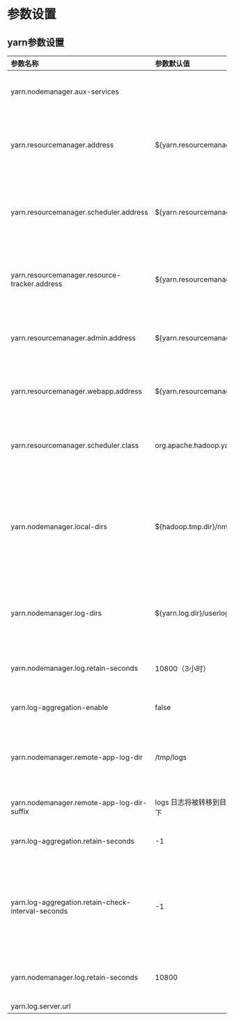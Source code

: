 
# 参数设置

## yarn参数设置

| 参数名称 | 参数默认值 | 参数说明 |
| :--- | :--- | :--- |
| yarn.nodemanager.aux-services |   | 附属服务，需配置成mapreduce\_shuffle才可运行MapReduce程序 |
| yarn.resourcemanager.address | ${yarn.resourcemanager.hostname}:8032 | ResourceManager 对客户端暴露的地址。客户端通过该地址向RM提交应用程序，杀死应用程序等。 |
|yarn.resourcemanager.scheduler.address  | ${yarn.resourcemanager.hostname}:8030 | ResourceManager 对ApplicationMaster暴露的访问地址。ApplicationMaster通过该地址向RM申请资源、释放资源等
| yarn.resourcemanager.resource-tracker.address| ${yarn.resourcemanager.hostname}:8031|ResourceManager 对NodeManager暴露的地址.。NodeManager通过该地址向RM汇报心跳，领取任务等|
|yarn.resourcemanager.admin.address|${yarn.resourcemanager.hostname}:8033|ResourceManager 对管理员暴露的访问地址。管理员通过该地址向RM发送管理命令等。|
|yarn.resourcemanager.webapp.address|${yarn.resourcemanager.hostname}:8088|ResourceManager对外web ui地址。用户可通过该地址在浏览器中查看集群各类信息。|
|yarn.resourcemanager.scheduler.class|org.apache.hadoop.yarn.server.resourcemanager.scheduler.capacity.CapacityScheduler|启用的资源调度器主类。目前可用的有FIFO、Capacity Scheduler和Fair Scheduler。|
|yarn.nodemanager.local-dirs|${hadoop.tmp.dir}/nm-local-dir|中间结果存放位置，类似于1.0中的mapred.local.dir。注意，这个参数通常会配置多个目录，已分摊磁盘IO负载。存放application执行本地文件的根目录，执行完毕后删除，按用户名存储|
|yarn.nodemanager.log-dirs|${yarn.log.dir}/userlogs|日志存放地址（可配置多个目录）存放application本地执行日志的根目录，执行完毕后删除，按用户名存储|
|yarn.nodemanager.log.retain-seconds|10800（3小时）|NodeManager上日志最多存放时间（不启用日志聚集功能时有效）|
|yarn.log-aggregation-enable|false|是否启用日志聚合功能，日志聚合开启后保存到HDFS上|
|yarn.nodemanager.remote-app-log-dir|/tmp/logs|当应用程序运行结束后，日志被转移到的HDFS目录（启用日志聚集功能时有效），修改为保存的日志文件夹|
|yarn.nodemanager.remote-app-log-dir-suffix|logs 日志将被转移到目录${yarn.nodemanager.remote-app-log-dir}/${user}/${thisParam}下|远程日志目录子目录名称（启用日志聚集功能时有效）|
|yarn.log-aggregation.retain-seconds|-1|聚合后的日志在HDFS上保存多长时间，单位为s。|
|yarn.log-aggregation.retain-check-interval-seconds|-1|删除任务在HDFS上执行的间隔，执行时候将满足条件的日志删除（超过参数2设置的时间的日志），如果是0或者负数，则为参数2设置值的1/10，上例值在此处为8640s|
|yarn.nodemanager.log.retain-seconds|10800|当不启用日志聚合此参数生效，日志文件保存在本地的时间，单位为s|
|yarn.log.server.url||log server的地址|






